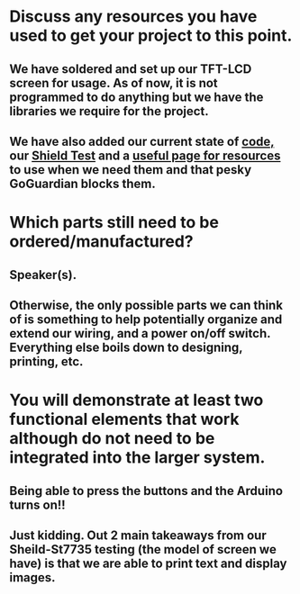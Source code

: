 # Discuss any resources you have used to get your project to this point. 

## We have soldered and set up our TFT-LCD screen for usage. As of now, it is not programmed to do anything but we have the libraries we require for the project. 

## We have also added our current state of [code,](https://github.com/SkinnyJosiah/Capstone_QuickDraw/blob/main/Arduino%20Code/QuickDraw.ino) our [Shield Test](https://github.com/SkinnyJosiah/Capstone_QuickDraw/blob/main/Arduino%20Code/shieldtest.ino) and a [useful page for resources](https://github.com/SkinnyJosiah/Capstone_QuickDraw/blob/main/Workarounds.md) to use when we need them and that pesky GoGuardian blocks them.

# Which parts still need to be ordered/manufactured? 

## Speaker(s).

## Otherwise, the only possible parts we can think of is something to help potentially organize and extend our wiring, and a power on/off switch. Everything else boils down to designing, printing, etc.

# You will demonstrate at least two functional elements that work although do not need to be integrated into the larger system.

## Being able to press the buttons and the Arduino turns on!!

## Just kidding. Out 2 main takeaways from our Sheild-St7735 testing (the model of screen we have) is that we are able to print text and display images.
